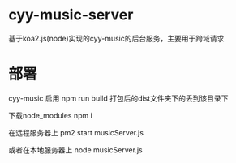 # cyy-music-server
基于koa2.js(node)实现的cyy-music的后台服务，主要用于跨域请求

# 部署
cyy-music 启用 npm run build
打包后的dist文件夹下的丢到该目录下

下载node_modules
npm i

在远程服务器上
pm2 start musicServer.js

或者在本地服务器上
node musicServer.js
